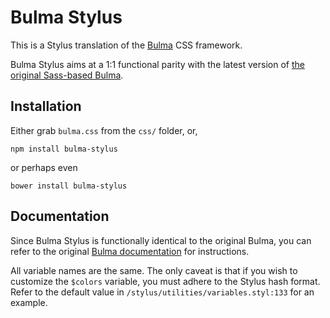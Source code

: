 # Bulma Stylus

This is a Stylus translation of the [Bulma](http://bulma.io) CSS framework.

Bulma Stylus aims at a 1:1 functional parity with the latest version of [the original Sass-based Bulma](https://github.com/jgthms/bulma).


## Installation

Either grab `bulma.css` from the `css/` folder, or,

    npm install bulma-stylus

or perhaps even

    bower install bulma-stylus


## Documentation

Since Bulma Stylus is functionally identical to the original Bulma, you can refer to the original [Bulma documentation](http://bulma.io/documentation/overview/start/) for instructions.

All variable names are the same. The only caveat is that if you wish to customize the `$colors` variable, you must adhere to the Stylus hash format. Refer to the default value in `/stylus/utilities/variables.styl:133` for an example.